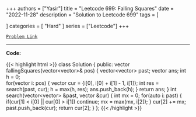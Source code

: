 
+++
authors = ["Yasir"]
title = "Leetcode 699: Falling Squares"
date = "2022-11-28"
description = "Solution to Leetcode 699"
tags = [
    
]
categories = [
    "Hard"
]
series = ["Leetcode"]
+++



[`Problem Link`](https://leetcode.com/problems/falling-squares/description/)

---

**Code:**

{{< highlight html >}}
class Solution {
public:
    vector<int> fallingSquares(vector<vector<int>>& pos) {
        vector<vector<int>> past;
        vector<int> ans;
        int h = 0;  
        for(vector<int> i: pos) {
            vector<int> cur = {i[0], i[0] + i[1] - 1, i[1]};
            int res = search(past, cur);
            h = max(h, res);
            ans.push_back(h);
        }
        return ans;
    }
    int search(vector<vector<int>> &past, vector<int> &cur) {
        int mx = 0;
        for(auto i: past) {
            if(cur[1] < i[0] || cur[0] > i[1]) continue;
            mx = max(mx, i[2]);
        }
        cur[2] += mx;
        past.push_back(cur);
        return cur[2];
    }
};
{{< /highlight >}}

